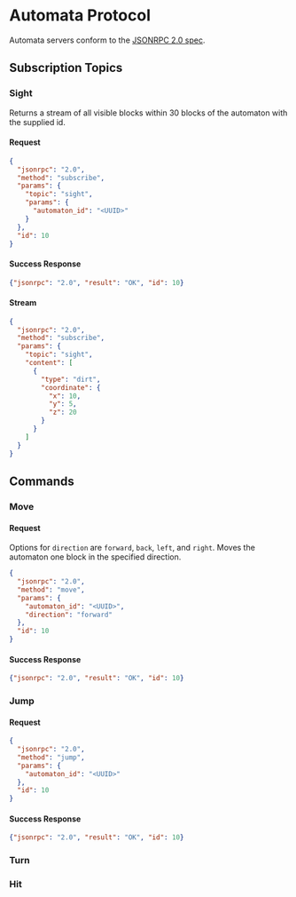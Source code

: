 # Automata Protocol
Automata servers conform to the [JSONRPC 2.0 spec](https://www.jsonrpc.org/specification).
## Subscription Topics
### Sight
Returns a stream of all visible blocks within 30 blocks of the automaton with the supplied id.
#### Request
```json
{
  "jsonrpc": "2.0",
  "method": "subscribe",
  "params": {
    "topic": "sight",
    "params": {
      "automaton_id": "<UUID>"
    }
  },
  "id": 10
}
```
#### Success Response
```json
{"jsonrpc": "2.0", "result": "OK", "id": 10}
```
#### Stream
```json
{
  "jsonrpc": "2.0",
  "method": "subscribe",
  "params": {
    "topic": "sight",
    "content": [
      {
        "type": "dirt",
        "coordinate": {
          "x": 10,
          "y": 5,
          "z": 20
        }
      }
    ]
  }
}
```

## Commands
### Move
#### Request
Options for `direction` are `forward`, `back`, `left`, and `right`. 
Moves the automaton one block in the specified direction.
```json
{
  "jsonrpc": "2.0",
  "method": "move",
  "params": {
    "automaton_id": "<UUID>",
    "direction": "forward"
  },
  "id": 10
}
```
#### Success Response
```json
{"jsonrpc": "2.0", "result": "OK", "id": 10}
```

### Jump
#### Request
```json
{
  "jsonrpc": "2.0",
  "method": "jump",
  "params": {
    "automaton_id": "<UUID>"
  },
  "id": 10
}
```
#### Success Response
```json
{"jsonrpc": "2.0", "result": "OK", "id": 10}
```
### Turn
### Hit